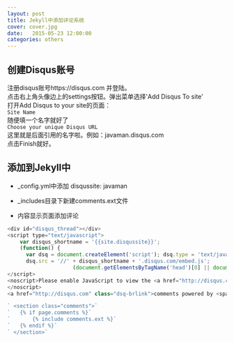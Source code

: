 ```yaml
---
layout: post
title: Jekyll中添加评论系统
cover: cover.jpg
date:   2015-05-23 12:00:00
categories: others
---
```


创建Disqus账号
----------


注册disqus账号https://disqus.com 并登陆。<br/>
点击右上角头像边上的settings按钮。弹出菜单选择'Add Disqus To site'<br/>
打开Add Disqus to your site的页面： <br/>
`Site Name `<br/>
随便填一个名字就好了<br/>
`Choose your unique Disqus URL`<br/>
这里就是后面引用的名字啦。例如：javaman.disqus.com<br/>
点击Finish就好。<br/>


添加到Jekyll中
-------------

- _config.yml中添加 disqussite: javaman

- _includes目录下新建comments.ext文件

- 内容显示页面添加评论

```javascript
<div id="disqus_thread"></div> 	 
<script type="text/javascript">
    var disqus_shortname = '{{site.disqussite}}';
    (function() {
      var dsq = document.createElement('script'); dsq.type = 'text/javascript'; dsq.async = true;
      dsq.src = '//' + disqus_shortname + '.disqus.com/embed.js';
    				 (document.getElementsByTagName('head')[0] || document.getElementsByTagName('body'[0]).appendChild(dsq);
</script> 	 
<noscript>Please enable JavaScript to view the <a href="http://disqus.com/?ref_noscript">comments powered by Disqus.</a>
</noscript>
<a href="http://disqus.com" class="dsq-brlink">comments powered by <span class="logo-disqus">Disqus</span></a>
```

```javascript
` <section class="comments">`
`	{% if page.comments %}`
`		{% include comments.ext %}`
`	{% endif %}`
` </section>`
```

